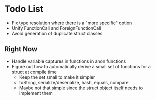 # Todo List
* Fix type resolution where there is a "more specific" option
* Unify FunctionCall and ForeignFunctionCall
* Avoid generation of duplicate struct classes

## Right Now
* Handle variable captures in functions in anon functions
* Figure out how to automatically derive a small set of functions for a struct at compile time
  * Keep the set small to make it simpler
  * toString, serialize/deserialize, hash, equals, compare
  * Maybe not that simple since the struct object itself needs to implement them

